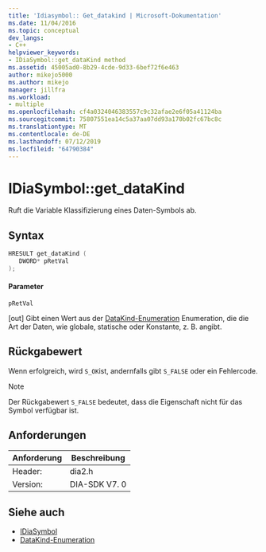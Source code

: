 ```yaml
---
title: 'Idiasymbol:: Get_datakind | Microsoft-Dokumentation'
ms.date: 11/04/2016
ms.topic: conceptual
dev_langs:
- C++
helpviewer_keywords:
- IDiaSymbol::get_dataKind method
ms.assetid: 45005ad0-8b29-4cde-9d33-6bef72f6e463
author: mikejo5000
ms.author: mikejo
manager: jillfra
ms.workload:
- multiple
ms.openlocfilehash: cf4a0324046383557c9c32afae2e6f05a41124ba
ms.sourcegitcommit: 75807551ea14c5a37aa07dd93a170b02fc67bc8c
ms.translationtype: MT
ms.contentlocale: de-DE
ms.lasthandoff: 07/12/2019
ms.locfileid: "64790384"
---
```

# <a name="idiasymbolgetdatakind"></a>IDiaSymbol::get_dataKind
Ruft die Variable Klassifizierung eines Daten-Symbols ab.

## <a name="syntax"></a>Syntax

```C++
HRESULT get_dataKind ( 
   DWORD* pRetVal
);
```

#### <a name="parameters"></a>Parameter
 `pRetVal`

[out] Gibt einen Wert aus der [DataKind-Enumeration](../../debugger/debug-interface-access/datakind.md) Enumeration, die die Art der Daten, wie globale, statische oder Konstante, z. B. angibt.

## <a name="return-value"></a>Rückgabewert
 Wenn erfolgreich, wird `S_OK`ist, andernfalls gibt `S_FALSE` oder ein Fehlercode.

> [!NOTE]
> Der Rückgabewert `S_FALSE` bedeutet, dass die Eigenschaft nicht für das Symbol verfügbar ist.

## <a name="requirements"></a>Anforderungen

|Anforderung|Beschreibung|
|-----------------|-----------------|
|Header:|dia2.h|
|Version:|DIA-SDK V7. 0|

## <a name="see-also"></a>Siehe auch
- [IDiaSymbol](../../debugger/debug-interface-access/idiasymbol.md)
- [DataKind-Enumeration](../../debugger/debug-interface-access/datakind.md)